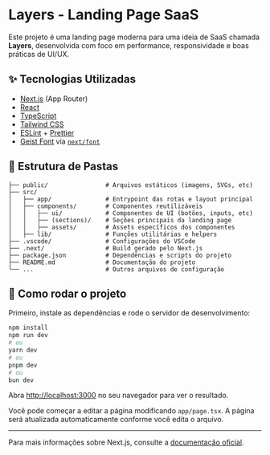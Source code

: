 # Layers - Landing Page SaaS

Este projeto é uma landing page moderna para uma ideia de SaaS chamada **Layers**, desenvolvida com foco em performance, responsividade e boas práticas de UI/UX.

## ✨ Tecnologias Utilizadas

- [Next.js](https://nextjs.org/) (App Router)
- [React](https://react.dev/)
- [TypeScript](https://www.typescriptlang.org/)
- [Tailwind CSS](https://tailwindcss.com/)
- [ESLint](https://eslint.org/) + [Prettier](https://prettier.io/)
- [Geist Font](https://vercel.com/font) via [`next/font`](https://nextjs.org/docs/app/building-your-application/optimizing/fonts)

## 📁 Estrutura de Pastas

```
├── public/                # Arquivos estáticos (imagens, SVGs, etc)
├── src/
│   ├── app/               # Entrypoint das rotas e layout principal
│   ├── components/        # Componentes reutilizáveis
│   │   ├── ui/            # Componentes de UI (botões, inputs, etc)
│   │   ├── (sections)/    # Seções principais da landing page
│   │   ├── assets/        # Assets específicos dos componentes
│   ├── lib/               # Funções utilitárias e helpers
├── .vscode/               # Configurações do VSCode
├── .next/                 # Build gerado pelo Next.js
├── package.json           # Dependências e scripts do projeto
├── README.md              # Documentação do projeto
└── ...                    # Outros arquivos de configuração
```

## 🚀 Como rodar o projeto

Primeiro, instale as dependências e rode o servidor de desenvolvimento:

```bash
npm install
npm run dev
# ou
yarn dev
# ou
pnpm dev
# ou
bun dev
```

Abra [http://localhost:3000](http://localhost:3000) no seu navegador para ver o resultado.

Você pode começar a editar a página modificando `app/page.tsx`. A página será atualizada automaticamente conforme você edita o arquivo.

---

Para mais informações sobre Next.js, consulte a [documentação oficial](https://nextjs.org/docs).